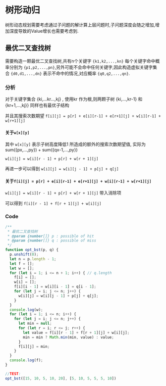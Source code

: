 # 树形动归

树形动态规划需要考虑通过子问题的解计算上层问题时,子问题深度会随之增加,增加深度导致的Value增长也需要考虑到.

## 最优二叉查找树

需要构造一颗最优二叉查找树,共有n个关键字 `{k1,k2,...,kn}` 每个关键字命中概率分别为 `{p1,p2,...,pn}`,另外可能不会命中任何关键字,因此构造虚拟关键字集合 `{d0,d1,...,dn}` 表示不命中的情况,对应概率 `{q0,q2,...,qn}`.

### 分析

对于关键字集合 {ki,...kr...,kj} , 使用kr 作为根,则两颗子树 {ki,...,kr-1} 和 {kr+1,...,kj}} 同样也有最优子结构

并且其搜索次数期望 `f[i][j] = p[r] + e[i][r-1] + e[r+1][j] + w[i][r-1] + w[r+1][j]`

#### 关于`w[x][y]`

其中 `w[x][y]` 表示子树高度降低1 所造成的额外的搜索次数期望值, 实际为 sum({px,...,py}) + sum({qx-1,...,py})

`w[i][j] = w[i][r - 1] + p[r] + w[r + 1][j]`

再进一步可以得到 `w[i][j] = w[i][j - 1] + p[j] + q[j]`

#### 关于`f[i][j] = p[r] + e[i][r-1] + e[r+1][j] + w[i][r-1] + w[r+1][j]`

`w[i][j] = w[i][r - 1] + p[r] + w[r + 1][j]` 带入消除项

可以得到 `f[i][r - 1] + f[r + 1][j] + w[i][j]`

### Code

```javascript
/**
 * 最优二叉查找树
 * @param {number[]} p : possible of hit
 * @param {number[]} q : possible of miss
 */
function opt_bst(p, q) {
  p.unshift(0);
  let n = p.length - 1;
  let f = [];
  let w = [];
  for (let i = 1; i <= n + 1; i++) { // q.length
    f[i] = [];
    w[i] = [];
    f[i][i - 1] = w[i][i - 1] = q[i - 1];
    for (let j = i; j <= n; j++) {
      w[i][j] = w[i][j - 1] + p[j] + q[j];
    }
  }
  console.log(w);
  for (let i = 1; i <= n; i++) {
    for (let j = i; j <= n; j++) {
      let min = null;
      for (let r = i; r <= j; r++) {
        let value = f[i][r - 1] + f[r + 1][j] + w[i][j];
        min = min ? Math.min(min, value) : value;
      }
      f[i][j] = min;
    }
  }
  console.log(f);
}

//TEST:
opt_bst([15, 10, 5, 10, 20], [5, 10, 5, 5, 5, 10])
```